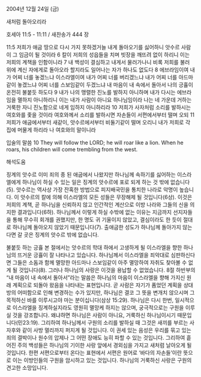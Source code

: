 2004년 12월 24일 (금)

새처럼 돌아오리라



호세아 11:5 - 11:11 / 새찬송가 444 장


11:5 저희가 애굽 땅으로 다시 가지 못하겠거늘 내게 돌아오기를 싫어하니 앗수르 사람이 그 임금이 될 것이라 6 칼이 저희의 성읍들을 치며 빗장을 깨뜨려 없이 하리니 이는 저희의 계책을 인함이니라 7 내 백성이 결심하고 내게서 물러가나니 비록 저희를 불러 위에 계신 자에게로 돌아오라 할지라도 일어나는 자가 하나도 없도다 8 에브라임이여 내가 어찌 너를 놓겠느냐 이스라엘이여 내가 어찌 너를 버리겠느냐 내가 어찌 너를 아드마같이 놓겠느냐 어찌 너를 스보임같이 두겠느냐 내 마음이 내 속에서 돌아서 나의 긍휼이 온전히 불붙듯 하도다 9 내가 나의 맹렬한 진노를 발하지 아니하며 내가 다시는 에브라임을 멸하지 아니하리니 이는 내가 사람이 아니요 하나님임이라 나는 네 가운데 거하는 거룩한 자니 진노함으로 네게 임하지 아니하리라 10 저희가 사자처럼 소리를 발하시는 여호와를 좇을 것이라 여호와께서 소리를 발하시면 자손들이 서편에서부터 떨며 오되 11 저희가 애굽에서부터 새같이, 앗수르에서부터 비둘기같이 떨며 오리니 내가 저희로 각 집에 머물게 하리라 나 여호와의 말이니라

입술의 말씀
10 They will follow the LORD; he will roar like a lion. When he roars, his children will come trembling from the west.

해석도움





징계의 앗수르
이미 죄의 종 된 애굽에서 나왔지만 하나님께 속하기를 싫어하는 이스라엘에게 하나님이 하실 수 있는 일은 징계의 앗수르에 포로 되게 하는 것 밖에 없습니다(5). 앗수르는 역사상 가장 잔혹한 방법으로 피지배국민을 통치한 나라로 악명이 높습니다. 이 앗수르의 칼에 의해 이스라엘의 모든 성들은 무장해제 될 것입니다(6상). 이것은 저희의 계책, 곧 하나님을 신뢰하지 않고 인간적인 계산으로 이방 나라와 그들의 신을 의지한 결과입니다(6하). 하나님께서 이렇게 하실 수밖에 없는 이유는 지금까지 선지자들을 통해 무수히 회개를 권했지만, 한 명도 귀 기울이지 않았고, 결심이라도 한 듯이 절대로 하나님께 돌아오지 않았기 때문입니다(7). 출애굽한 성도가 하나님께 돌아가지 않는다면 갈 곳은 징계의 앗수르 밖에 없습니다. 

불붙듯 하는 긍휼
본 절에서는 앗수르의 학대 하에서 고생하게 될 이스라엘을 향한 하나님의 뜨거운 긍휼이 잘 나타나고 있습니다. 하나님께서 이스라엘을 죄악대로 심판하신다면 그들은 소돔과 함께 멸망한 아드마나 스보임같이 아주 멸망하여 자취도 찾아볼 수 없게 될 것입니다(8). 그러나 하나님의 사랑은 이것을 용납할 수 없었습니다. 8절 하반부의 “내 마음이 내 속에서 돌아서”라는 말씀은 하나님의 마음이 이스라엘을 향해 가지신 원래 계획으로 되돌아 왔음을 나타내는 표현입니다. 곧 사람은 자기가 품었던 계획을 상대방의 어떠함으로 인해 변경하는 수가 있지만, 하나님은 결코 그 뜻을 변개치 않으시며 그 목적하신 바를 이루시고야 마는 분이십니다(삼상 15:29). 하나님은 다시 한번, 일시적으로 이스라엘을 징계하실지라도 영원히 멸망케 하지는 않으며, 궁극적으로는 구원을 이루실 것을 강조합니다. 왜냐하면 하나님은 사람이 아니요, 거룩하신 하나님이시기 때문입니다(민23:19). 그리하여 하나님께서 구원의 소리를 발하실 때 그것은 새끼를 부르는 사자후와 같이 사방 멀리까지 퍼지게 될 것입니다. 이 권세 있는 음성은 우리를 묶고 있는 죄의 결박이나 원수의 압제나 그 어떤 장애도 능히 파할 수 있는 것입니다. 그리하여 흩어진 주의 백성들은 하나님의 기이한 사랑 앞에서 경외심을 가지고 새처럼 날아오게 될 것입니다. 한편 서편으로부터 온다는 표현에서 서편은 원어로 ‘바다의 자손들’이란 뜻으로 이는 이방인들의 구원을 암시하고 있는 것입니다. 하나님의 거룩하신 사랑은 구원의 견고한 소망입니다.